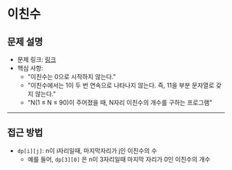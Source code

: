 # 이친수

## 문제 설명
- 문제 링크: [링크](https://www.acmicpc.net/problem/2193)
- 핵심 사항:
  - "이친수는 0으로 시작하지 않는다."
  - "이친수에서는 1이 두 번 연속으로 나타나지 않는다. 즉, 11을 부분 문자열로 갖지 않는다."
  - "N(1 ≤ N ≤ 90)이 주어졌을 때, N자리 이친수의 개수를 구하는 프로그램"
---

## 접근 방법
- `dp[i][j]`: n이 i자리일때, 마지막자리가 j인 이친수의 수
  - 예를 들어, `dp[3][0]` 은 n이 3자리일때 마지막 자리가 0인 이친수의 개수